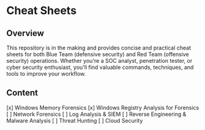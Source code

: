 # Cheat Sheets

## Overview

This repository is in the making and provides concise and practical cheat sheets for both Blue Team (defensive security) and Red Team (offensive security) operations. Whether you're a SOC analyst, penetration tester, or cyber security enthusiast, you'll find valuable commands, techniques, and tools to improve your workflow.

## Content

[x] Windows Memory Forensics
[x] Windows Registry Analysis for Forensics
[ ] Network Forensics
[ ] Log Analysis & SIEM
[ ] Reverse Engineering & Malware Analysis
[ ] Threat Hunting 
[ ] Cloud Security
